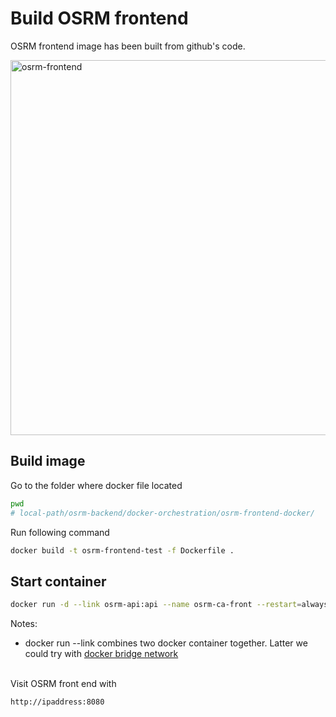 # Build OSRM frontend

OSRM frontend image has been built from github's code.

<img src="osrm-frontend.png" alt="osrm-frontend" width="600"/>


## Build image
Go to the folder where docker file located  
```bash
pwd
# local-path/osrm-backend/docker-orchestration/osrm-frontend-docker/
```
Run following command
```bash
docker build -t osrm-frontend-test -f Dockerfile .
```

## Start container

```bash
docker run -d --link osrm-api:api --name osrm-ca-front --restart=always -p 8080:80 osrm-front-test 
```

Notes:  
- docker run --link combines two docker container together.
  Latter we could try with [docker bridge network](https://docs.docker.com/network/bridge/)

<br/>
Visit OSRM front end with

```bash
http://ipaddress:8080
```
